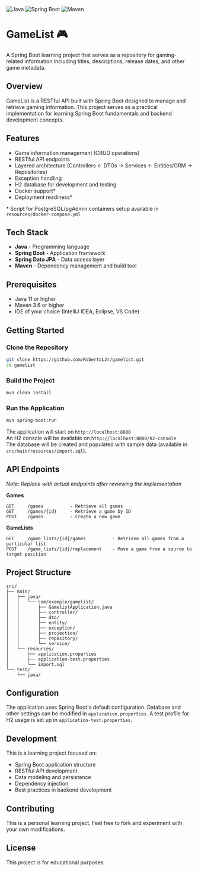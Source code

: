 ![Java](https://img.shields.io/badge/Java-17%2B-orange?style=flat-square&logo=openjdk)
![Spring Boot](https://img.shields.io/badge/Spring%20Boot-3.0%2B-brightgreen?style=flat-square&logo=springboot)
![Maven](https://img.shields.io/badge/Maven-3.8%2B-C71A36?style=flat-square&logo=apachemaven)

# GameList 🎮

A Spring Boot learning project that serves as a repository for gaming-related information including titles, descriptions, release dates, and other game metadata.

## Overview

GameList is a RESTful API built with Spring Boot designed to manage and retrieve gaming information. This project serves as a practical implementation for learning Spring Boot fundamentals and backend development concepts.

## Features

- Game information management (CRUD operations)
- RESTful API endpoints
- Layered architecture (Controllers <- DTOs -> Services <- Entities/ORM -> Repositories)
- Exception handling
- H2 database for development and testing
- Docker support*
- Deployment readiness*

\* Script for PostgreSQL/pgAdmin containers setup available in `resources/docker-compose.yml`

## Tech Stack

- **Java** - Programming language
- **Spring Boot** - Application framework
- **Spring Data JPA** - Data access layer
- **Maven** - Dependency management and build tool

## Prerequisites

- Java 11 or higher
- Maven 3.6 or higher
- IDE of your choice (IntelliJ IDEA, Eclipse, VS Code)

## Getting Started

### Clone the Repository
```bash
git clone https://github.com/RobertoLJr/gamelist.git
cd gamelist
```

### Build the Project
```bash
mvn clean install
```

### Run the Application
```bash
mvn spring-boot:run
```

The application will start on `http://localhost:8080`  
An H2 console will be available on `http://localhost:8080/h2-console`  
The database will be created and populated with sample data (available in `src/main/resources/import.sql`).

## API Endpoints

*Note: Replace with actual endpoints after reviewing the implementation*

**Games**
```
GET     /games          - Retrieve all games
GET     /games/{id}     - Retrieve a game by ID
POST    /games          - Create a new game
```

**GameLists**

```
GET     /game_lists/{id}/games          - Retrieve all games from a particular list
POST    /game_lists/{id}/replacement    - Move a game from a source to target position
```

## Project Structure

```
src/
├── main/
│   ├── java/
│   │   └── com/example/gamelist/
│   │       ├── GamelistApplication.java
│   │       ├── controller/
│   │       ├── dto/
│   │       ├── entity/
│   │       ├── exception/
│   │       ├── projection/
│   │       ├── repository/
│   │       └── service/
│   └── resources/
│       ├── application.properties
│       ├── application-test.properties
│       └── import.sql
└── test/
    └── java/
```

## Configuration

The application uses Spring Boot's default configuration. Database and other settings can be modified in `application.properties`.
A test profile for H2 usage is set up in `application-test.properties`.

## Development

This is a learning project focused on:
- Spring Boot application structure
- RESTful API development
- Data modeling and persistence
- Dependency injection
- Best practices in backend development

## Contributing

This is a personal learning project. Feel free to fork and experiment with your own modifications.

## License

This project is for educational purposes.
